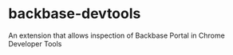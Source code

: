 # backbase-devtools
An extension that allows inspection of Backbase Portal in Chrome Developer Tools

